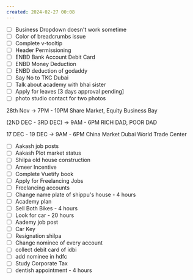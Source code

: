 ```yaml
---
created: 2024-02-27 00:08
---
```

- [ ] Business Dropdown doesn't work sometime
- [ ] Color of breadcrumbs issue
- [ ] Complete v-tooltip
- [ ] Header Permissioning
- [ ] ENBD Bank Account Debit Card
- [ ] ENBD Money Deduction
- [ ] ENBD deduction of godaddy
- [ ] Say No to TKC Dubai
- [ ] Talk about academy with bhai sister
- [ ] Apply for leaves [3 days approval pending]
- [ ] photo studio contact for two photos

28th Nov -> 7PM - 10PM
Share Market, Equity
Business Bay

(2ND DEC - 3RD DEC) -> 9AM - 6PM
RICH DAD, POOR DAD

17 DEC - 19 DEC -> 9AM - 6PM
China Market
Dubai World Trade Center

- [ ] Aakash job posts
- [ ] Aakash Plot market status
- [ ] Shilpa old house construction
- [ ] Ameer Incentive
- [ ] Complete Vuetify book
- [ ] Apply for Freelancing Jobs
- [ ] Freelancing accounts
- [ ] Change name plate of shippu's house - 4 hours
- [ ] Academy plan 
- [ ] Sell Both Bikes - 4 hours
- [ ] Look for car - 20 hours
- [ ] Aademy job post
- [ ] Car Key 
- [ ] Resignation shilpa
- [ ] Change nominee of every account
- [ ] collect debit card of idbi
- [ ] add nominee in hdfc 
- [ ] Study Corporate Tax
- [ ] dentish appointment - 4 hours